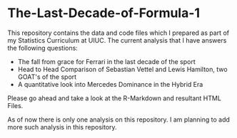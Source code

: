 # The-Last-Decade-of-Formula-1

This repository contains the data and code files which I prepared as part of my Statistics Curriculum at UIUC.
The current analysis that I have answers the following questions:

* The fall from grace for Ferrari in the last decade of the sport
* Head to Head Comparison of Sebastian Vettel and Lewis Hamilton, two GOAT's of the sport
* A quantitative look into Mercedes Dominance in the Hybrid Era

Please go ahead and take a look at the R-Markdown and resultant HTML Files.


As of now there is only one analysis on this repository. I am planning to add more such analysis in this repository.


